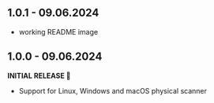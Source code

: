 ## 1.0.1 - 09.06.2024

* working README image

## 1.0.0 - 09.06.2024

**INITIAL RELEASE 🎉**  

* Support for Linux, Windows and macOS physical scanner
